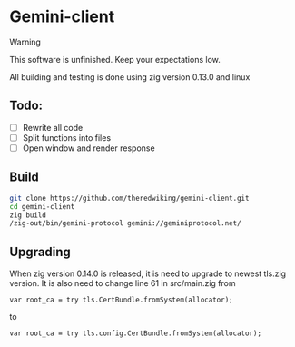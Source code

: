 # Gemini-client

> [!WARNING]
> This software is unfinished. Keep your expectations low.

All building and testing is done using zig version 0.13.0 and linux

## Todo:
- [ ] Rewrite all code
- [ ] Split functions into files
- [ ] Open window and render response

## Build
```bash
git clone https://github.com/theredwiking/gemini-client.git
cd gemini-client
zig build
/zig-out/bin/gemini-protocol gemini://geminiprotocol.net/
```

## Upgrading
When zig version 0.14.0 is released, it is need to upgrade to newest tls.zig version.
It is also need to change line 61 in src/main.zig from
```zig
var root_ca = try tls.CertBundle.fromSystem(allocator);
```
to
```zig
var root_ca = try tls.config.CertBundle.fromSystem(allocator);
```
